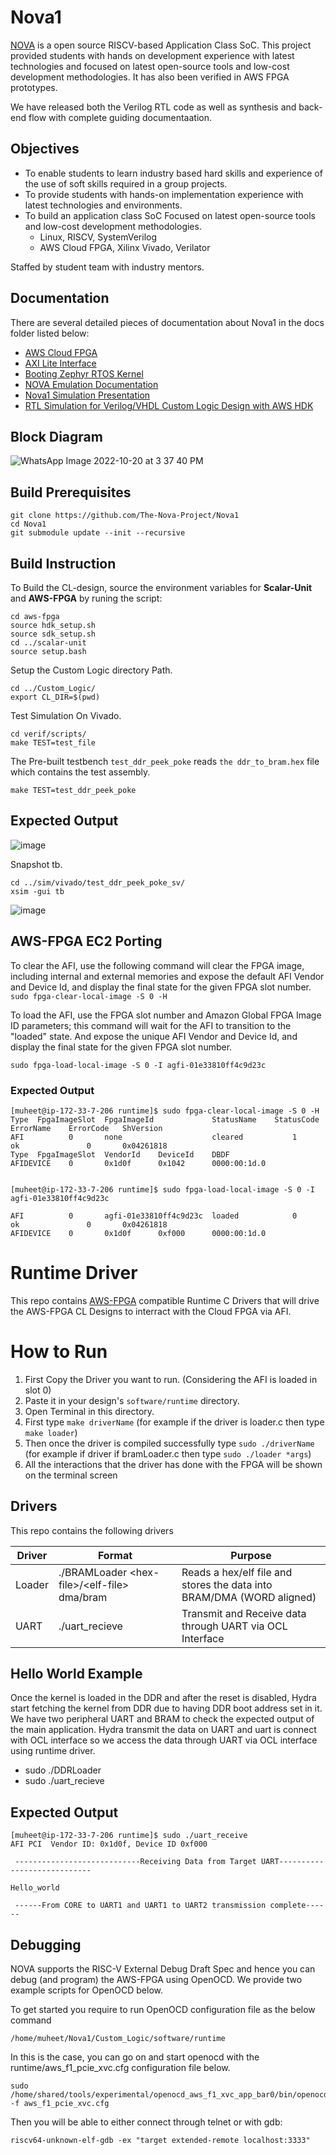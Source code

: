 # Nova1

[NOVA](https://the-nova-project.github.io/) is a open source RISCV-based Application Class SoC. This project provided students with hands on development experience with latest technologies and focused on latest open-source tools and low-cost development methodologies. It has also been verified in AWS FPGA prototypes.

We have released both the Verilog RTL code as well as synthesis and back-end flow with complete guiding documentaation.

## Objectives
- To enable students to learn industry based hard skills and experience of the use of soft skills required in a group projects.
- To provide students with hands-on implementation experience with latest technologies and environments.
- To build an application class SoC Focused on latest open-source tools and low-cost development methodologies. 
    - Linux, RISCV, SystemVerilog
    - AWS Cloud FPGA, Xilinx Vivado, Verilator

Staffed by student team with industry mentors.

## Documentation
There are several detailed pieces of documentation about Nova1 in the docs folder listed below:

- [AWS Cloud FPGA](https://github.com/aws/aws-fpga)
- [AXI Lite Interface](https://caslab.csl.yale.edu/courses/EENG428/19-20a/tutorials/axi4lite_interface_development.pdf)
- [Booting Zephyr RTOS Kernel](https://github.com/Abdul-muheet-ghani/Nova1/blob/main/Docs/Porting%20Zephyr%20RTOS.pptx)
- [NOVA Emulation Documentation](https://github.com/Abdul-muheet-ghani/Nova1/blob/main/Docs/NOVA%20EMULATION%20PROJECT%20Documentation.pdf)
- [Nova1 Simulation Presentation](https://github.com/Abdul-muheet-ghani/Nova1/blob/main/Docs/AWS%20EC2%20simulation%20ppt.pdf)
- [RTL Simulation for Verilog/VHDL Custom Logic Design with AWS HDK](https://github.com/aws/aws-fpga/blob/master/hdk/docs/RTL_Simulating_CL_Designs.md)

## Block Diagram
![WhatsApp Image 2022-10-20 at 3 37 40 PM](https://user-images.githubusercontent.com/81433387/198314820-b93e14e2-9ede-4753-a61a-d59f514cb259.jpeg)


## Build Prerequisites
```
git clone https://github.com/The-Nova-Project/Nova1
cd Nova1
git submodule update --init --recursive
```

## Build Instruction
To Build the CL-design, source the environment variables for **Scalar-Unit** and **AWS-FPGA** by runing the script:
```
cd aws-fpga
source hdk_setup.sh
source sdk_setup.sh
cd ../scalar-unit
source setup.bash
```

Setup the Custom Logic directory Path.
```
cd ../Custom_Logic/
export CL_DIR=$(pwd)
```

Test Simulation On Vivado.
```
cd verif/scripts/
make TEST=test_file
```
The Pre-built testbench `test_ddr_peek_poke` reads `the ddr_to_bram.hex` file which contains the test assembly.

```
make TEST=test_ddr_peek_poke
```

## Expected Output
![image](https://user-images.githubusercontent.com/81433387/195928756-9597f8d3-59bc-45de-a7ae-a3afc6db75a0.png)


Snapshot tb.
```
cd ../sim/vivado/test_ddr_peek_poke_sv/
xsim -gui tb
```
![image](https://user-images.githubusercontent.com/81433387/195996144-1a61f14f-e668-4ca3-8d51-8dcf930bb22f.png)



## AWS-FPGA EC2 Porting
To clear the AFI, use the following command will clear the FPGA image, including internal and external memories and expose the default AFI Vendor and Device Id, and display the final state for the given FPGA slot number.
```sudo fpga-clear-local-image -S 0 -H```

To load the AFI, use the FPGA slot number and Amazon Global FPGA Image ID parameters; this command will wait for the AFI to transition to the "loaded" state. And expose the unique AFI Vendor and Device Id, and display the final state for the given FPGA slot number.


 ```sudo fpga-load-local-image -S 0 -I agfi-01e33810ff4c9d23c```

### Expected Output
```
[muheet@ip-172-33-7-206 runtime]$ sudo fpga-clear-local-image -S 0 -H
Type  FpgaImageSlot  FpgaImageId             StatusName    StatusCode   ErrorName    ErrorCode   ShVersion
AFI          0       none                    cleared           1        ok               0       0x04261818
Type  FpgaImageSlot  VendorId    DeviceId    DBDF
AFIDEVICE    0       0x1d0f      0x1042      0000:00:1d.0


[muheet@ip-172-33-7-206 runtime]$ sudo fpga-load-local-image -S 0 -I agfi-01e33810ff4c9d23c

AFI          0       agfi-01e33810ff4c9d23c  loaded            0        ok               0       0x04261818
AFIDEVICE    0       0x1d0f      0xf000      0000:00:1d.0

```

# Runtime Driver

This repo contains [AWS-FPGA](https://github.com/aws/aws-fpga) compatible Runtime C Drivers that will drive the AWS-FPGA CL Designs to interract with the Cloud FPGA via AFI.

# How to Run

1. First Copy the Driver you want to run. (Considering the AFI is loaded in slot 0)
2. Paste it in your design's `software/runtime` directory.
3. Open Terminal in this directory.
4. First type `make driverName` (for example if the driver is loader.c then type `make loader`)
5. Then once the driver is compiled successfully type `sudo ./driverName` (for example if driver if bramLoader.c then type `sudo ./loader *args`)
6. All the interactions that the driver has done with the FPGA will be shown on the terminal screen

## Drivers
This repo contains the following drivers

| Driver | Format | Purpose |
| ------------- | ------------- | ------------- |
| Loader | ./BRAMLoader &lt;hex-file&gt;/&lt;elf-file&gt; dma/bram | Reads a hex/elf file and stores the data into BRAM/DMA (WORD aligned) |
| UART   | ./uart_recieve | Transmit and Receive data through UART via OCL Interface |

## Hello World Example
Once the kernel is loaded in the DDR and after the reset is disabled, Hydra start fetching the kernel from DDR due to having DDR boot address set in it.
We have two peripheral UART and BRAM to check the expected output of the main application.
Hydra transmit the data on UART and uart is connect with OCL interface so we access the data through UART via OCL interface using runtime driver. 

- sudo ./DDRLoader
- sudo ./uart_recieve

## Expected Output
```
[muheet@ip-172-33-7-206 runtime]$ sudo ./uart_receive 
AFI PCI  Vendor ID: 0x1d0f, Device ID 0xf000

 ----------------------------Receiving Data from Target UART---------------------------- 

Hello_world

 ------From CORE to UART1 and UART1 to UART2 transmission complete------

```
## Debugging 

NOVA supports the RISC-V External Debug Draft Spec and hence you can debug (and program) the AWS-FPGA using OpenOCD. We provide two example scripts for OpenOCD below.

To get started you require to run OpenOCD configuration file as the below command
```
/home/muheet/Nova1/Custom_Logic/software/runtime
```
In this is the case, you can go on and start openocd with the runtime/aws_f1_pcie_xvc.cfg configuration file below.

```
sudo /home/shared/tools/experimental/openocd_aws_f1_xvc_app_bar0/bin/openocd -f aws_f1_pcie_xvc.cfg
```
Then you will be able to either connect through telnet or with gdb:
```
riscv64-unknown-elf-gdb -ex "target extended-remote localhost:3333"
```



